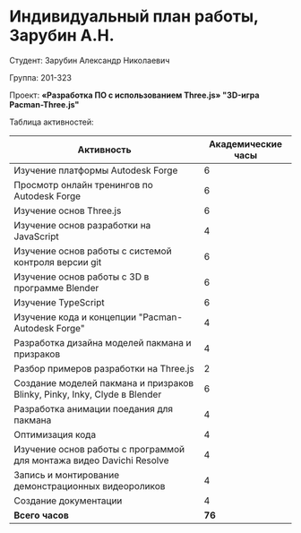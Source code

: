 # Индивидуальный план работы, Зарубин А.Н.

Студент: Зарубин Александр Николаевич

Группа: 201-323

Проект: **«Разработка ПО с использованием Three.js» "3D-игра Pacman-Three.js"**

Таблица активностей:

| Активность | Академические часы |
|-----------------------------------------------------------------------------------------|----|
| Изучение платформы Autodesk Forge | 6 |
| Просмотр онлайн тренингов по Autodesk Forge | 6 |
| Изучение основ Three.js | 6 |
| Изучение основ разработки на JavaScript | 4 |
| Изучение основ работы с системой контроля версии git | 6 |
| Изучение основ работы с 3D в программе Blender | 6 |
| Изучение TypeScript | 6 |
| Изучение кода и концепции "Pacman-Autodesk Forge" | 4 |
| Разработка дизайна моделей пакмана и призраков | 4 |
| Разбор примеров разработки на Three.js | 2 |
| Создание моделей пакмана и призраков Blinky, Pinky, Inky, Clyde в Blender | 6 |
| Разработка анимации поедания для пакмана | 4 |
| Оптимизация кода | 4 |
| Изучение основ работы с программой для монтажа видео Davichi Resolve | 4 |
| Запись и монтирование демонстрационных видеороликов | 4 |
| Создание документации | 4 |
| **Всего часов** | **76** |